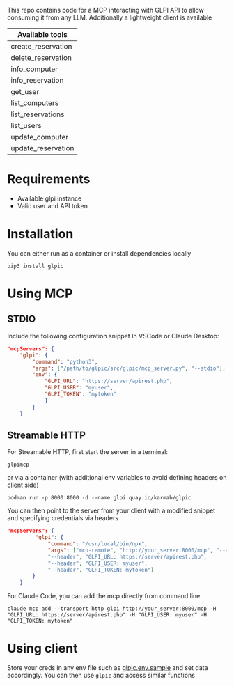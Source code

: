 This repo contains code for a MCP interacting with GLPI API to allow consuming it from any LLM.
Additionally a lightweight client is available

| Available tools   |
|-------------------|
|create_reservation |
|delete_reservation |
|info_computer      |
|info_reservation   |
|get_user           |
|list_computers     |
|list_reservations  |
|list_users         |
|update_computer    |
|update_reservation |

# Requirements

- Available glpi instance
- Valid user and API token

# Installation

You can either run as a container or install dependencies locally

```
pip3 install glpic
```

# Using MCP

## STDIO

Include the following configuration snippet In VSCode or Claude Desktop:

```json
"mcpServers": {
    "glpi": {
        "command": "python3",
        "args": ["/path/to/glpic/src/glpic/mcp_server.py", "--stdio"],
        "env": {
            "GLPI_URL": "https://server/apirest.php",
            "GLPI_USER": "myuser",
            "GLPI_TOKEN": "mytoken"
            }
        }
    }
```

## Streamable HTTP

For Streamable HTTP, first start the server in a terminal:

```
glpimcp
```

or via a container (with additional env variables to avoid defining headers on client side)

```
podman run -p 8000:8000 -d --name glpi quay.io/karmab/glpic
```

You can then point to the server from your client with a modified snippet and specifying credentials via headers

```json
"mcpServers": {
         "glpi": {
             "command": "/usr/local/bin/npx",
             "args": ["mcp-remote", "http://your_server:8000/mcp", "--allow-http",
             "--header", "GLPI_URL: https://server/apirest.php",
             "--header", "GLPI_USER: myuser",
             "--header", "GLPI_TOKEN: mytoken"]
        }
    }
```

For Claude Code, you can add the mcp directly from command line:

```
claude mcp add --transport http glpi http://your_server:8000/mcp -H "GLPI_URL: https://server/apirest.php" -H "GLPI_USER: myuser" -H "GLPI_TOKEN: mytoken"
```

# Using client

Store your creds in any env file such as [glpic.env.sample](glpic.env.sample) and set data accordingly. You can then use `glpic` and access similar functions
